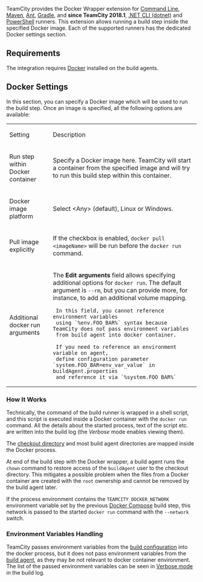 [//]: # (title: Docker Wrapper)
[//]: # (auxiliary-id: Docker Wrapper)

TeamCity provides the Docker Wrapper extension for [Command Line](command-line.md), [Maven](maven.md), [Ant](ant.md), [Gradle](gradle.md), and __since TeamCity 2018.1__, [.NET CLI (dotnet)](net-cli-dotnet.md) and [PowerShell](powershell.md) runners. This extension allows running a build step inside the specified Docker image. Each of the supported runners has the dedicated Docker settings section.

## Requirements

The integration requires [Docker](https://docs.docker.com/engine/installation/) installed on the build agents.

<include src="integrating-teamcity-with-docker.md" include-id="reqs-supported-env"/>

## Docker Settings

<chunk include-id="docker-settings">

In this section, you can specify a Docker image which will be used to run the build step. Once an image is specified, all the following options are available:

<table><tr>

<td>

Setting

</td>

<td>

Description

</td></tr><tr>

<td>

Run step within Docker container

</td>

<td>

Specify a Docker image here. TeamCity will start a container from the specified image and will try to run this build step within this container.


</td></tr><tr>

<td>

Docker image platform

</td>

<td>

Select &lt;Any&gt; (default), Linux or Windows.

</td></tr><tr>

<td>

Pull image explicitly

</td>

<td>

If the checkbox is enabled, `docker pull <imageName>` will be run before the `docker run` command.


</td></tr><tr>

<td>

Additional docker run arguments

</td>

<td>

The __Edit arguments__ field allows specifying additional options for `docker run`. The default argument is `--rm`, but you can provide more, for instance, to add an additional volume mapping. 

<note>
     
     In this field, you cannot reference environment variables 
     using `%env.FOO_BAR%` syntax because TeamCity does not pass environment variables
     from build agent into docker container.
     
     If you need to reference an environment variable on agent, 
     define configuration parameter `system.FOO_BAR=env_var_value` in buildAgent.properties
     and reference it via `%system.FOO_BAR%` 
     
 </note> 


</td></tr></table>

</chunk>

### How It Works

<chunk include-id="docker-settings-how">

Technically, the command of the build runner is wrapped in a shell script, and this script is executed inside a Docker container with the `docker run` command. All the details about the started process, text of the script etc. are written into the build log (the _Verbose_ mode enables viewing them).

The [checkout directory](build-checkout-directory.md) and most build agent directories are mapped inside the Docker process.

At end of the build step with the Docker wrapper, a build agent runs the `chown` command to restore access of the `buildAgent` user to the checkout directory. This mitigates a possible problem when the files from a Docker container are created with the `root` ownership and cannot be removed by the build agent later.

If the process environment contains the `TEAMCITY_DOCKER_NETWORK` environment variable set by the previous [Docker Compose](docker-compose.md) build step, this network is passed to the started `docker run` command with the `--network` switch. 

</chunk>

### Environment Variables Handling

<chunk include-id="docker-settings-env-var">

TeamCity passes environment variables from the [build configuration](build-configuration.md) into the docker process, but it does not pass environment variables from the [build agent](build-agent.md), as they may be not relevant to docker container environment. The list of the passed environment variables can be seen in [Verbose mode](build-log.md) in the build log.


 </chunk>
